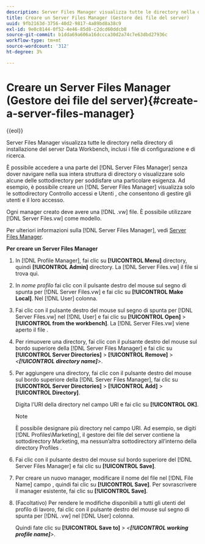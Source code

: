 ```yaml
---
description: Server Files Manager visualizza tutte le directory nella directory di installazione del server Data Workbench, inclusi i file di configurazione e di ricerca.
title: Creare un Server Files Manager (Gestore dei file del server)
uuid: 9fb2163d-3756-40d2-9817-4a89bd8a38c9
exl-id: 9e0c8144-0f52-4e46-85d8-c2dcd60ddcb8
source-git-commit: b1dda69a606a16dccca30d2a74c7e63dbd27936c
workflow-type: tm+mt
source-wordcount: '312'
ht-degree: 3%

---
```


# Creare un Server Files Manager (Gestore dei file del server){#create-a-server-files-manager}

{{eol}}

Server Files Manager visualizza tutte le directory nella directory di installazione del server Data Workbench, inclusi i file di configurazione e di ricerca.

È possibile accedere a una parte del [!DNL Server Files Manager] senza dover navigare nella sua intera struttura di directory o visualizzare solo alcune delle sottodirectory per soddisfare una particolare esigenza. Ad esempio, è possibile creare un [!DNL Server Files Manager] visualizza solo le sottodirectory Controllo accessi e Utenti , che consentono di gestire gli utenti e il loro accesso.

Ogni manager creato deve avere una [!DNL .vw] file. È possibile utilizzare [!DNL Server Files.vw] come modello.

Per ulteriori informazioni sulla [!DNL Server Files Manager], vedi [Server Files Manager](../../../../home/c-get-started/c-admin-intrf/c-svr-files-mgr.md#concept-73a0808487c8424285ae7302f53bc5f4).

**Per creare un Server Files Manager**

1. In [!DNL Profile Manager], fai clic su **[!UICONTROL Menu]** directory, quindi **[!UICONTROL Admin]** directory. La [!DNL Server Files.vw] il file si trova qui.
1. In *nome profilo* fai clic con il pulsante destro del mouse sul segno di spunta per [!DNL Server Files.vw] e fai clic su **[!UICONTROL Make Local]**. Nel [!DNL User] colonna.
1. Fai clic con il pulsante destro del mouse sul segno di spunta per [!DNL Server Files.vw] nel [!DNL User] e fai clic su **[!UICONTROL Open]** > **[!UICONTROL from the workbench]**. La [!DNL Server Files.vw] viene aperto il file .
1. Per rimuovere una directory, fai clic con il pulsante destro del mouse sul bordo superiore della [!DNL Server Files Manager] e fai clic su **[!UICONTROL Server Directories]** > **[!UICONTROL Remove]** > *&lt;**[!UICONTROL directory name]**>*.
1. Per aggiungere una directory, fai clic con il pulsante destro del mouse sul bordo superiore della [!DNL Server Files Manager], fai clic su **[!UICONTROL Server Directories]** > **[!UICONTROL Add]** > **[!UICONTROL Directory]**.

   Digita l’URI della directory nel campo URI e fai clic su **[!UICONTROL OK]**.

   >[!NOTE]
   >
   >È possibile designare più directory nel campo URI. Ad esempio, se digiti [!DNL Profiles\Marketing\], il gestore dei file del server contiene la sottodirectory Marketing, ma nessun’altra sottodirectory all’interno della directory Profiles .

1. Fai clic con il pulsante destro del mouse sul bordo superiore del [!DNL Server Files Manager] e fai clic su **[!UICONTROL Save]**.
1. Per creare un nuovo manager, modificare il nome del file nel [!DNL File Name] campo , quindi fai clic su **[!UICONTROL Save]**. Per sovrascrivere il manager esistente, fai clic su **[!UICONTROL Save]**.
1. (Facoltativo) Per rendere le modifiche disponibili a tutti gli utenti del profilo di lavoro, fai clic con il pulsante destro del mouse sul segno di spunta per [!DNL .vw] nel [!DNL User] colonna.

   Quindi fate clic su **[!UICONTROL Save to]** > *&lt;**[!UICONTROL working profile name]**>*.
